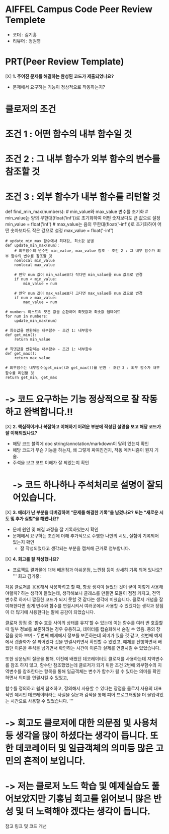 # AIFFEL Campus Code Peer Review Templete
- 코더 : 김기홍
- 리뷰어 : 정권영

# PRT(Peer Review Template)
[X]  **1. 주어진 문제를 해결하는 완성된 코드가 제출되었나요?**
- 문제에서 요구하는 기능이 정상적으로 작동하는지?
# 클로저의 조건
# 조건 1 : 어떤 함수의 내부 함수일 것
# 조건 2 : 그 내부 함수가 외부 함수의 변수를 참조할 것
# 조건 3 : 외부 함수가 내부 함수를 리턴할 것

def find_min_max(numbers):
    # min_value와 max_value 변수를 초기화
    # min_value는 양의 무한대(float('inf'))로 초기화하여 어떤 숫자보다도 큰 값으로 설정
    min_value = float('inf')
    # max_value는 음의 무한대(float('-inf'))로 초기화하여 어떤 숫자보다도 작은 값으로 설정
    max_value = float('-inf')

    # update_min_max 함수에서 최대값, 최소값 분별
    def update_min_max(num):
        # 외부함수의 변수인 min_value, max_value 참조 - 조건 2 : 그 내부 함수가 외부 함수의 변수를 참조할 것
        nonlocal min_value
        nonlocal max_value

        # 만약 num 값이 min_value보다 작다면 min_value를 num 값으로 변경
        if num < min_value:
            min_value = num

        # 만약 num 값이 max_value보다 크다면 max_value를 num 값으로 변경
        if num > max_value:
            max_value = num

    # numbers 리스트의 모든 값을 순환하며 최댓값과 최솟값 업데이트
    for num in numbers:
        update_min_max(num)

    # 최솟값을 반환하는 내부함수 - 조건 1: 내부함수
    def get_min():
        return min_value

    # 최댓값을 반환하는 내부함수 - 조건 1: 내부함수
    def get_max():
        return max_value

    # 외부함수는 내부함수(get_min()과 get_max())를 반환 - 조건 3 : 외부 함수가 내부 함수를 리턴할 것
    return get_min, get_max
     
  # -> 코드 요구하는 기능 정상적으로 잘 작동하고 완벽합니다.!!
    
[X]  **2. 핵심적이거나 복잡하고 이해하기 어려운 부분에 작성된 설명을 보고 해당 코드가 잘 이해되었나요?**
- 해당 코드 블럭에 doc string/annotation/markdown이 달려 있는지 확인
- 해당 코드가 무슨 기능을 하는지, 왜 그렇게 짜여진건지, 작동 메커니즘이 뭔지 기술.
- 주석을 보고 코드 이해가 잘 되었는지 확인
  # -> 코드 하나하나 주석처리로 설명이 잘되어있습니다.
        
[X]  **3. 에러가 난 부분을 디버깅하여 “문제를 해결한 기록”을 남겼나요? 또는 “새로운 시도 및 추가 실험”을 해봤나요?**
- 문제 원인 및 해결 과정을 잘 기록하였는지 확인
- 문제에서 요구하는 조건에 더해 추가적으로 수행한 나만의 시도, 실험이 기록되어 있는지 확인
    - 잘 작성되었다고 생각되는 부분을 캡쳐해 근거로 첨부합니다. 
        
[X]  **4. 회고를 잘 작성했나요?**
- 프로젝트 결과물에 대해 배운점과 아쉬운점, 느낀점 등이 상세히 기록 되어 있나요?
''' 회고 김기홍:

처음 클로저를 응용해서 사용하려고 할 때, 항상 생각이 들었던 것이 굳이 이렇게 사용해야할까? 하는 생각이 들었는데, 생각해보니 클래스를 만들면 모듈이 점점 커지고, 전역변수로 하자니 깔끔한 코드가 되지 못할 것 같다는 생각에 미쳤습니다. 클로저 개념을 잘 이해한다면 쉽게 변수와 함수를 연결시켜서 여러곳에서 사용할 수 있겠다는 생각과 장점이 더 많기에 사용한다는 말에 공감이 되었습니다.

클로저 장점 중 '함수 호출 사이의 상태를 유지'할 수 있는데 이는 함수를 여러 번 호출할 때 일부 정보를 보존하려는 경우 유용하고, 데이터를 캡슐화해서 숨길 수 있음. 등의 장점을 찾아 보며 - 두번째 예제에서 정보를 보존하는데 의미가 있을 것 같고, 첫번째 예제에서 캡슐화가 잘 되어있다 것을 연결시키면서 확인할 수 있었고, 예제를 진행하면서 배웠던 이론을 주석을 남기면서 확인하는 시간이 이론과 실제를 연결시킬 수 있었습니다.

또한 상운님의 질문을 통해, 이전에 배웠던 데코레이터도 클로저를 사용하는데 지역변수를 참조 하지 않고, 함수만 참조했었는데 클로저가 되기 위한 조건 2번에 외부함수의 지역변수를 참조한다는 항목을 통해 일급객체는 변수가 함수가 될 수 있다는 의미를 확인하면서 의미를 연결시킬 수 있었고,

함수를 정의하고 쉽게 참조하고, 정의해서 사용할 수 있다는 장점을 클로저 사용의 대표적인 예시인 데코레이터라는 사실을 질문과 검색을 통해 피어 프로그래밍을 더 몰입력있는 시간으로 사용할 수 있었습니다. '''
# -> 회고도 클로저에 대한 의문점 및 사용처등 생각을 많이 하셨다는 생각이 듭니다. 또한 데코레이터 및 일급객체의 의미등 많은 고민의 흔적이 보입니다.
# -> 저는 클로저 노드 학습 및 예제실습도 풀어보았지만 기홍님 회고를 읽어보니 많은 반성 및 더 노력해야 겠다는 생각이 듭니다.
참고 링크 및 코드 개선
